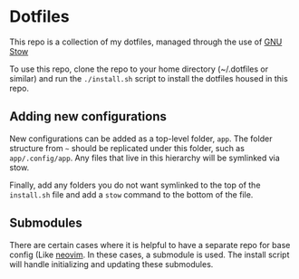# Dotfiles


This repo is a collection of my dotfiles, managed through the use of [GNU Stow](https://www.gnu.org/software/stow/manual/stow.html)

To use this repo, clone the repo to your home directory (~/.dotfiles or similar) and run the `./install.sh` script to install the dotfiles housed in this repo. 

## Adding new configurations

New configurations can be added as a top-level folder, `app`. The folder structure from `~` should be replicated under this folder, such as `app/.config/app`. Any files that live in this hierarchy will be symlinked via stow.

Finally, add any folders you do not want symlinked to the top of the `install.sh` file and add a `stow` command to the bottom of the file.

## Submodules

There are certain cases where it is helpful to have a separate repo for base config (Like [neovim](./nvim/.config/nvim/). In these cases, a submodule is used. The install script will handle initializing and updating these submodules.
